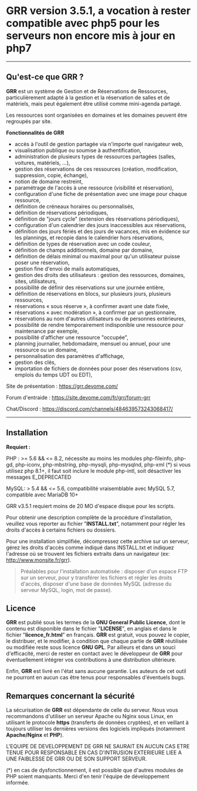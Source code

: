GRR
version 3.5.1, a vocation à rester compatible avec php5 pour les serveurs non encore mis à jour en php7
===================


-------------------
Qu'est-ce que GRR ?
-------------------

**GRR** est un système de Gestion et de Réservations de Ressources, particulièrement adapté à la gestion et la 
réservation de salles et de matériels, mais peut également être utilisé comme mini-agenda partagé.

Les ressources sont organisées en domaines et les domaines peuvent être regroupés par site.

**Fonctionnalités de GRR**

* accès à l'outil de gestion partagée via n'importe quel navigateur web,
* visualisation publique ou soumise à authentification,
* administration de plusieurs types de ressources partagées (salles, voitures, matériels, ...),
* gestion des réservations de ces ressources (création, modification, suppression, copie, échange),
* notion de domaine restreint,
* paramétrage de l'accès à une ressource (visibilité et réservation),
* configuration d'une fiche de présentation avec une image pour chaque ressource,
* définition de créneaux horaires ou personnalisés,
* définition de réservations périodiques,
* définition de "jours cycle" (extension des réservations périodiques),
* configuration d'un calendrier des jours inaccessibles aux réservations,
* définition des jours fériés et des jours de vacances, mis en évidence sur les plannings, et recopie dans le calendrier hors réservations,
* définition de types de réservation avec un code couleur,
* définition de champs additionnels, domaine par domaine,
* définition de délais minimal ou maximal pour qu'un utilisateur puisse poser une réservation,
* gestion fine d'envoi de mails automatiques,
* gestion des droits des utilisateurs : gestion des ressources, domaines, sites, utilisateurs,
* possibilité de définir des réservations sur une journée entière,
* définition de réservations en blocs, sur plusieurs jours, plusieurs ressources,
* réservations « sous réserve », à confirmer avant une date fixée,
* réservations « avec modération », à confirmer par un gestionnaire,
* réservations au nom d'autres utilisateurs ou de personnes extérieures,
* possibilité de rendre temporairement indisponible une ressource pour maintenance par exemple,
* possibilité d'afficher une ressource "occupée",
* planning journalier, hebdomadaire, mensuel ou annuel, pour une ressource ou un domaine,
* personnalisation des paramètres d'affichage,
* gestion des clés,
* importation de fichiers de données pour poser des réservations (csv, emplois du temps UDT ou EDT),


Site de présentation : https://grr.devome.com/

Forum d'entraide : https://site.devome.com/fr/grr/forum-grr

Chat/Discord : https://discord.com/channels/484639573243068417/

-------------
Installation
-------------

**Requiert :**

PHP : >= 5.6 && <= 8.2, nécessite au moins les modules php-fileinfo, php-gd, php-iconv, php-mbstring, php-mysqli, php-mysqlnd, php-xml (*)
si vous utilisez php 8.1+, il faut soit inclure le module php-intl, soit désactiver les messages E_DEPRECATED

MySQL: > 5.4 && <= 5.6, compatibilité vraisemblable avec MySQL 5.7, compatible avec MariaDB 10+

GRR v3.5.1 requiert moins de 20 MO d'espace disque pour les scripts.

Pour obtenir une description complète de la procédure d'installation, veuillez vous reporter au fichier "**INSTALL.txt**", notamment pour régler les droits d'accès à certains fichiers ou dossiers.

Pour une installation simplifiée, décompressez cette archive sur un serveur, gérez les droits d'accès comme indiqué dans INSTALL.txt et indiquez l'adresse où se trouvent les fichiers extraits dans un navigateur (ex: http://www.monsite.fr/grr).

>Préalables pour l'installation automatisée :
>disposer d'un espace FTP sur un serveur, pour y transférer les fichiers et régler les droits d'accès,
>disposer d'une base de données MySQL (adresse du serveur MySQL, login, mot de passe).

Licence
-------------
**GRR** est publié sous les termes de la **GNU General Public Licence**, dont le contenu est disponible dans le fichier "**LICENSE**", en anglais et dans le fichier "**licence_fr.html**" en français. **GRR** est gratuit, vous pouvez le copier, le distribuer, et le modifier, à condition que chaque partie de **GRR** réutilisée ou modifiée reste sous licence **GNU GPL**. Par ailleurs et dans un souci d'efficacité, merci de rester en contact avec le développeur de **GRR** pour éventuellement intégrer vos contributions à une distribution ultérieure.

Enfin, **GRR** est livré en l'état sans aucune garantie. Les auteurs de cet outil ne pourront en aucun cas être tenus pour responsables d'éventuels bugs.


Remarques concernant la sécurité
-------------------

La sécurisation de **GRR** est dépendante de celle du serveur. Nous vous recommandons d'utiliser un serveur Apache ou Nginx sous Linux, en utilisant le protocole **https** (transferts de données cryptées), et en veillant à toujours utiliser les dernières versions des logiciels impliqués (notamment **Apache/Nginx** et **PHP**).

L'EQUIPE DE DEVELOPPEMENT DE GRR NE SAURAIT EN AUCUN CAS ETRE TENUE POUR RESPONSABLE EN CAS D'INTRUSION EXTERIEURE LIEE A UNE FAIBLESSE DE GRR OU DE SON SUPPORT SERVEUR.

(*) en cas de dysfonctionnement, il est possible que d'autres modules de PHP soient manquants. Merci d'en tenir l'équipe de développement informée.
